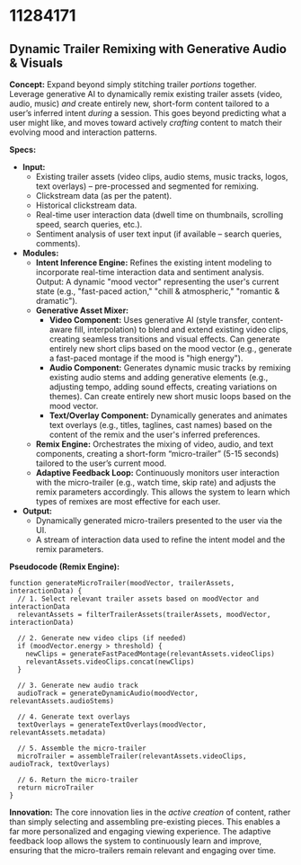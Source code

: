 # 11284171

## Dynamic Trailer Remixing with Generative Audio & Visuals

**Concept:** Expand beyond simply stitching trailer *portions* together. Leverage generative AI to dynamically remix existing trailer assets (video, audio, music) *and* create entirely new, short-form content tailored to a user’s inferred intent *during* a session. This goes beyond predicting what a user might like, and moves toward actively *crafting* content to match their evolving mood and interaction patterns.

**Specs:**

*   **Input:**
    *   Existing trailer assets (video clips, audio stems, music tracks, logos, text overlays) – pre-processed and segmented for remixing.
    *   Clickstream data (as per the patent).
    *   Historical clickstream data.
    *   Real-time user interaction data (dwell time on thumbnails, scrolling speed, search queries, etc.).
    *   Sentiment analysis of user text input (if available – search queries, comments).
*   **Modules:**
    *   **Intent Inference Engine:** Refines the existing intent modeling to incorporate real-time interaction data and sentiment analysis.  Output:  A dynamic "mood vector" representing the user's current state (e.g., "fast-paced action," "chill & atmospheric," "romantic & dramatic").
    *   **Generative Asset Mixer:**
        *   **Video Component:**  Uses generative AI (style transfer, content-aware fill, interpolation) to blend and extend existing video clips, creating seamless transitions and visual effects.  Can generate entirely new short clips based on the mood vector (e.g., generate a fast-paced montage if the mood is "high energy").
        *   **Audio Component:**  Generates dynamic music tracks by remixing existing audio stems and adding generative elements (e.g., adjusting tempo, adding sound effects, creating variations on themes).  Can create entirely new short music loops based on the mood vector.
        *   **Text/Overlay Component:** Dynamically generates and animates text overlays (e.g., titles, taglines, cast names) based on the content of the remix and the user's inferred preferences.
    *   **Remix Engine:** Orchestrates the mixing of video, audio, and text components, creating a short-form “micro-trailer” (5-15 seconds) tailored to the user’s current mood.
    *   **Adaptive Feedback Loop:** Continuously monitors user interaction with the micro-trailer (e.g., watch time, skip rate) and adjusts the remix parameters accordingly.  This allows the system to learn which types of remixes are most effective for each user.
*   **Output:**
    *   Dynamically generated micro-trailers presented to the user via the UI.
    *   A stream of interaction data used to refine the intent model and the remix parameters.

**Pseudocode (Remix Engine):**

```
function generateMicroTrailer(moodVector, trailerAssets, interactionData) {
  // 1. Select relevant trailer assets based on moodVector and interactionData
  relevantAssets = filterTrailerAssets(trailerAssets, moodVector, interactionData)

  // 2. Generate new video clips (if needed)
  if (moodVector.energy > threshold) {
    newClips = generateFastPacedMontage(relevantAssets.videoClips)
    relevantAssets.videoClips.concat(newClips)
  }

  // 3. Generate new audio track
  audioTrack = generateDynamicAudio(moodVector, relevantAssets.audioStems)

  // 4. Generate text overlays
  textOverlays = generateTextOverlays(moodVector, relevantAssets.metadata)

  // 5. Assemble the micro-trailer
  microTrailer = assembleTrailer(relevantAssets.videoClips, audioTrack, textOverlays)

  // 6. Return the micro-trailer
  return microTrailer
}
```

**Innovation:** The core innovation lies in the *active creation* of content, rather than simply selecting and assembling pre-existing pieces.  This enables a far more personalized and engaging viewing experience. The adaptive feedback loop allows the system to continuously learn and improve, ensuring that the micro-trailers remain relevant and engaging over time.